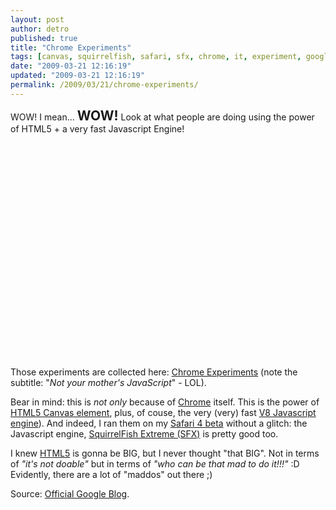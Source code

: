 ```yaml
---
layout: post
author: detro
published: true
title: "Chrome Experiments"
tags: [canvas, squirrelfish, safari, sfx, chrome, it, experiment, google, html5, curiosity, english, v8, extreme]
date: "2009-03-21 12:16:19"
updated: "2009-03-21 12:16:19"
permalink: /2009/03/21/chrome-experiments/
---
```


WOW!
I mean... <strong style="font-size: 150%; ">WOW!</strong>
Look at what people are doing using the power of HTML5 + a very fast Javascript Engine!

<div align="center"><object width="425" height="344"><param name="movie" value="http://www.youtube.com/v/aZo-Uv7TZs8&hl=en&fs=1"></param><param name="allowFullScreen" value="true"></param><param name="allowscriptaccess" value="always"></param><embed src="http://www.youtube.com/v/aZo-Uv7TZs8&hl=en&fs=1" type="application/x-shockwave-flash" allowscriptaccess="always" allowfullscreen="true" width="425" height="344"></embed></object></div>

Those experiments are collected here: <a href="http://www.chromeexperiments.com/">Chrome Experiments</a> (note the subtitle: "<em>Not your mother's JavaScript</em>" - LOL).

Bear in mind: this is <em>not only</em> because of <a href="http://www.google.com/chrome/">Chrome</a> itself. This is the power of <a href="http://www.whatwg.org/specs/web-apps/current-work/#the-canvas-element">HTML5 Canvas element</a>, plus, of couse, the very (very) fast <a href="http://code.google.com/p/v8/">V8 Javascript engine</a>). And indeed, I ran them on my <a href="http://www.apple.com/safari/whats-new.html">Safari 4 beta</a> without a glitch: the Javascript engine, <a href="http://webkit.org/blog/214/introducing-squirrelfish-extreme/">SquirrelFish Extreme (SFX)</a> is pretty good too.

I knew <a href="http://www.whatwg.org/specs/web-apps/current-work/">HTML5</a> is gonna be BIG, but I never thought "that BIG". Not in terms of <em>"it's not doable"</em> but in terms of<em> "who can be that mad to do it!!!"</em> :D
Evidently, there are a lot of "maddos" out there ;)

Source: <a href="http://googleblog.blogspot.com/2009/03/chrome-experiments-are-here.html">Official Google Blog</a>.
